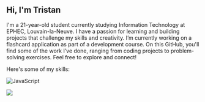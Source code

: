 ## Hi, I'm Tristan

I'm a 21-year-old student currently studying Information Technology at EPHEC, Louvain-la-Neuve. I have a passion for learning and building projects that challenge my skills and creativity. I’m currently working on a flashcard application as part of a development course. On this GitHub, you'll find some of the work I’ve done, ranging from coding projects to problem-solving exercises. Feel free to explore and connect!

Here's some of my skills:

![JavaScript](https://img.shields.io/badge/javascript-%23323330.svg?style=for-the-badge&logo=javascript&logoColor=%23F7DF1E)

[![](https://visitcount.itsvg.in/api?id=tvalcke&label=Profile%20Views&color=2&icon=1&pretty=true)](https://visitcount.itsvg.in)
